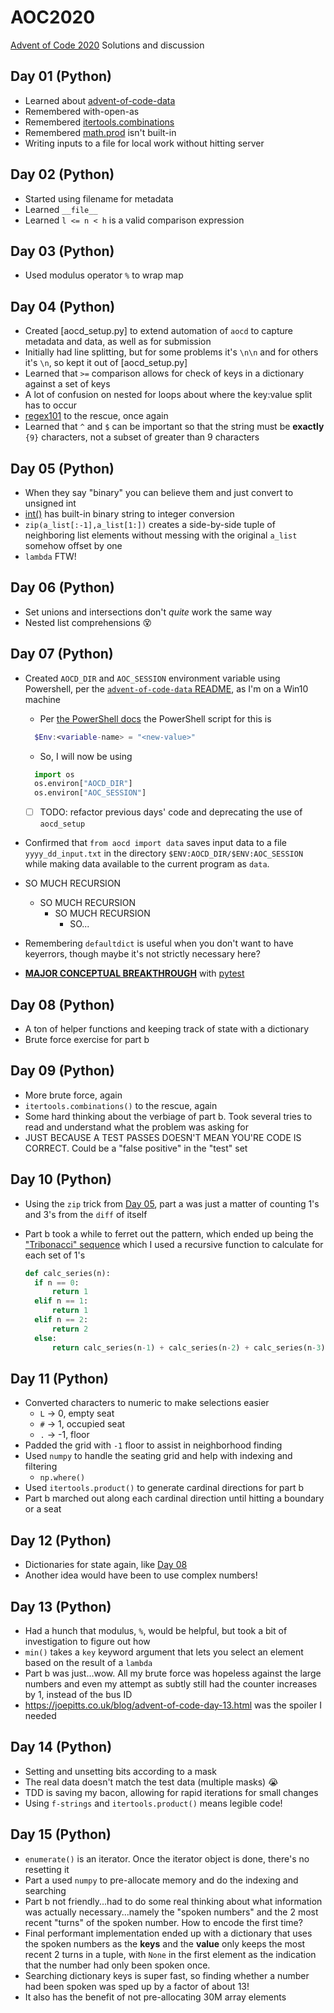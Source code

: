 # AOC2020

[Advent of Code 2020](https://adventofcode.com/2020) Solutions and discussion

## Day 01 (Python)

- Learned about [advent-of-code-data](https://github.com/wimglenn/advent-of-code-data)
- Remembered with-open-as
- Remembered [itertools.combinations](https://docs.python.org/3/library/itertools.html#itertools.combinations)
- Remembered [math.prod](https://docs.python.org/3/library/math.html?highlight=math#math.prod) isn't built-in
- Writing inputs to a file for local work without hitting server

## Day 02 (Python)

- Started using filename for metadata
- Learned `__file__`
- Learned `l <= n < h` is a valid comparison expression

## Day 03 (Python)

- Used modulus operator `%` to wrap map

## Day 04 (Python)

- Created [aocd_setup.py] to extend automation of `aocd` to capture metadata and data, as well as for submission
- Initially had line splitting, but for some problems it's `\n\n` and for others it's `\n`, so kept it out of [aocd_setup.py]
- Learned that `>=` comparison allows for check of keys in a dictionary against a set of keys
- A lot of confusion on nested for loops about where the key:value split has to occur
- [regex101](https://www.regex101.com) to the rescue, once again
- Learned that `^` and `$` can be important so that the string must be **exactly** `{9}` characters, not a subset of greater than 9 characters

## Day 05 (Python)

- When they say "binary" you can believe them and just convert to unsigned int
- [int()](https://docs.python.org/3.6/library/functions.html#int) has built-in binary string to integer conversion
- `zip(a_list[:-1],a_list[1:])` creates a side-by-side tuple of neighboring list elements without messing with the original `a_list` somehow offset by one
- `lambda` FTW!

## Day 06 (Python)

- Set unions and intersections don't _quite_ work the same way
- Nested list comprehensions 😵

## Day 07 (Python)

- Created `AOCD_DIR` and `AOC_SESSION` environment variable using Powershell, per the [`advent-of-code-data` README](https://github.com/wimglenn/advent-of-code-data/blob/master/README.rst), as I'm on a Win10 machine
  - Per [the PowerShell docs](https://docs.microsoft.com/en-us/powershell/module/microsoft.powershell.core/about/about_environment_variables?view=powershell-7.1) the PowerShell
  script for this is

  ```PowerShell
    $Env:<variable-name> = "<new-value>"
  ```

  - So, I will now be using

  ```Python
    import os
    os.environ["AOCD_DIR"]
    os.environ["AOC_SESSION"]
  ```

  - [ ] TODO: refactor previous days' code and deprecating the use of `aocd_setup`
- Confirmed that `from aocd import data` saves input data to a file `yyyy_dd_input.txt`
  in the directory `$ENV:AOCD_DIR/$ENV:AOC_SESSION` while making data available to
  the current program as `data`.
- SO MUCH RECURSION
  - SO MUCH RECURSION
    - SO MUCH RECURSION
      - SO...
- Remembering `defaultdict` is useful when you don't want to have keyerrors,
  though maybe it's not strictly necessary here?
- [**MAJOR CONCEPTUAL BREAKTHROUGH**](https://twitter.com/nathangs20/status/1335953455152820230?s=20)
  with [pytest](https://docs.pytest.org/en/stable/)

## Day 08 (Python)

- A ton of helper functions and keeping track of state with a dictionary
- Brute force exercise for part b

## Day 09 (Python)

- More brute force, again
- `itertools.combinations()` to the rescue, again
- Some hard thinking about the verbiage of part b. Took several tries to read and understand what the problem was asking for
- JUST BECAUSE A TEST PASSES DOESN'T MEAN YOU'RE CODE IS CORRECT. Could be a "false positive" in the "test" set

## Day 10 (Python)

- Using the `zip` trick from [Day 05](#day-05), part a was just a matter of counting 1's and 3's from the `diff` of itself
- Part b took a while to ferret out the pattern, which ended up being the ["Tribonacci" sequence](https://mathworld.wolfram.com/TribonacciNumber.html) which I used a recursive function to calculate for each set of 1's

  ```Python
  def calc_series(n):
    if n == 0:
        return 1
    elif n == 1:
        return 1
    elif n == 2:
        return 2
    else:
        return calc_series(n-1) + calc_series(n-2) + calc_series(n-3)
  ```

## Day 11 (Python)

- Converted characters to numeric to make selections easier
  - `L` -> 0, empty seat
  - `#` -> 1, occupied seat
  - `.` -> -1, floor
- Padded the grid with `-1` floor to assist in neighborhood finding
- Used `numpy` to handle the seating grid and help with indexing and filtering
  - `np.where()`
- Used `itertools.product()` to generate cardinal directions for part b
- Part b marched out along each cardinal direction until hitting a boundary or a seat

## Day 12 (Python)

- Dictionaries for state again, like [Day 08](#day-08)
- Another idea would have been to use complex numbers!

## Day 13 (Python)

- Had a hunch that modulus, `%`, would be helpful, but took a bit of investigation to figure out how
- `min()` takes a `key` keyword argument that lets you select an element based on the result of a `lambda`
- Part b was just...wow. All my brute force was hopeless against the large numbers
  and even my attempt as subtly still had the counter increases by 1, instead of the
  bus ID
- <https://joepitts.co.uk/blog/advent-of-code-day-13.html> was the spoiler I needed

## Day 14 (Python)

- Setting and unsetting bits according to a mask
- The real data doesn't match the test data (multiple masks) 😭
- TDD is saving my bacon, allowing for rapid iterations for small changes
- Using `f-strings` and `itertools.product()` means legible code!

## Day 15 (Python)

- `enumerate()` is an iterator. Once the iterator object is done, there's no resetting it
- Part a used `numpy` to pre-allocate memory and do the indexing and searching
- Part b not friendly...had to do some real thinking about what information was actually necessary...namely the "spoken numbers" and the 2 most recent "turns" of the spoken number. How to encode the first time?
- Final performant implementation ended up with a dictionary that uses the spoken numbers as the **keys** and the **value** only keeps the most recent 2 turns in a tuple, with `None` in the first element as the indication that the number had only been spoken once.
- Searching dictionary keys is super fast, so finding whether a number had been spoken was sped up by a factor of about 13!
- It also has the benefit of not pre-allocating 30M array elements
